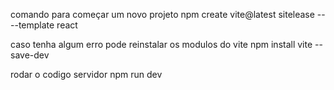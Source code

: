 comando para começar um novo projeto
 npm create vite@latest sitelease -- --template react

caso tenha algum erro pode reinstalar os modulos do vite
npm install vite --save-dev


rodar o codigo servidor
npm run dev

